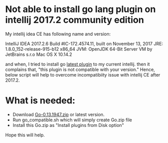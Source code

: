 # Not able to install go lang plugin on intellij 2017.2 community edition
My intellij idea CE has following name and version:

IntelliJ IDEA 2017.2.6
Build #IC-172.4574.11, built on November 13, 2017
JRE: 1.8.0_152-release-915-b12 x86_64
JVM: OpenJDK 64-Bit Server VM by JetBrains s.r.o
Mac OS X 10.14.2

and when, I tried to install go [latest plugin](https://plugins.jetbrains.com/plugin/5047-go-language-golang-org-support-plugin ) to my current intellij. 
then it complains that, "this plugin is not compatible with your version." 
Hence, below script will help to overcome incompatibiity issue with intellij CE after 2017.2. 

# What is needed:   

  - Download [Go-0.13.1947.zip](https://plugins.jetbrains.com/plugin/5047-go-language-golang-org-support-plugin) or latest version.
  - Run go_compatible.sh which will simply create Go.zip file 
  - Install this Go.zip as "Install plugins from Disk option"

Hope this will help.
